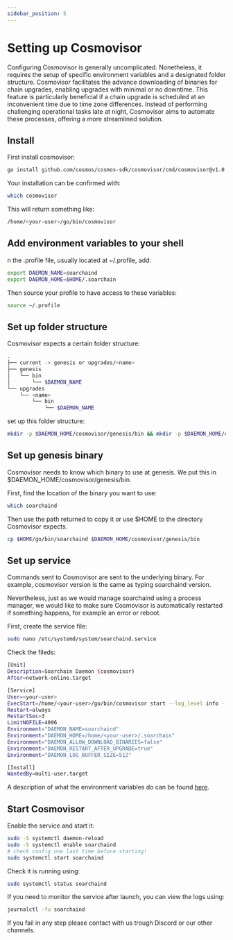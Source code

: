 ```yaml
---
sidebar_position: 5
---
```


# Setting up Cosmovisor

Configuring Cosmovisor is generally uncomplicated. Nonetheless, it requires the setup of specific environment variables and a designated folder structure. Cosmovisor facilitates the advance downloading of binaries for chain upgrades, enabling upgrades with minimal or no downtime. This feature is particularly beneficial if a chain upgrade is scheduled at an inconvenient time due to time zone differences. Instead of performing challenging operational tasks late at night, Cosmovisor aims to automate these processes, offering a more streamlined solution.

## Install 
First install cosmovisor:

```sh
go install github.com/cosmos/cosmos-sdk/cosmovisor/cmd/cosmovisor@v1.0.0
```

Your installation can be confirmed with:

```sh
which cosmovisor
```

This will return something like:

```sh
/home/<your-user>/go/bin/cosmovisor
```
## Add environment variables to your shell

n the .profile file, usually located at ~/.profile, add:

```sh
export DAEMON_NAME=soarchaind
export DAEMON_HOME=$HOME/.soarchain
```

Then source your profile to have access to these variables:

```sh
source ~/.profile
```

## Set up folder structure

Cosmovisor expects a certain folder structure:

```sh
.
├── current -> genesis or upgrades/<name>
├── genesis
│   └── bin
│       └── $DAEMON_NAME
└── upgrades
    └── <name>
        └── bin
            └── $DAEMON_NAME
```

set up this folder structure: 

```sh
mkdir -p $DAEMON_HOME/cosmovisor/genesis/bin && mkdir -p $DAEMON_HOME/cosmovisor/upgrades
```

## Set up genesis binary

Cosmovisor needs to know which binary to use at genesis. We put this in $DAEMON_HOME/cosmovisor/genesis/bin.

First, find the location of the binary you want to use:

```sh
which soarchaind
```

Then use the path returned to copy it or use $HOME to the directory Cosmovisor expects. 

```sh
cp $HOME/go/bin/soarchaind $DAEMON_HOME/cosmovisor/genesis/bin
```

## Set up service

Commands sent to Cosmovisor are sent to the underlying binary. For example, cosmovisor version is the same as typing soarchaind version.

Nevertheless, just as we would manage soarchaind using a process manager, we would like to make sure Cosmovisor is automatically restarted if something happens, for example an error or reboot.

First, create the service file:

```sh
sudo nano /etc/systemd/system/soarchaind.service
```

Check the fileds: 

```sh
[Unit]
Description=Soarchain Daemon (cosmovisor)
After=network-online.target

[Service]
User=<your-user>
ExecStart=/home/<your-user>/go/bin/cosmovisor start --log_level info --minimum-gas-pric>
Restart=always
RestartSec=3
LimitNOFILE=4096
Environment="DAEMON_NAME=soarchaind"
Environment="DAEMON_HOME=/home/<your-user>/.soarchain"
Environment="DAEMON_ALLOW_DOWNLOAD_BINARIES=false"
Environment="DAEMON_RESTART_AFTER_UPGRADE=true"
Environment="DAEMON_LOG_BUFFER_SIZE=512"

[Install]
WantedBy=multi-user.target
```
A description of what the environment variables do can be found [here](https://docs.cosmos.network/main/build/tooling/cosmovisor#command-line-arguments-and-environment-variables).


## Start Cosmovisor

Enable the service and start it:

```sh
sudo -S systemctl daemon-reload
sudo -S systemctl enable soarchaind
# check config one last time before starting!
sudo systemctl start soarchaind
```
Check it is running using:

```sh
sudo systemctl status soarchaind
```
If you need to monitor the service after launch, you can view the logs using:

```sh
journalctl -fu soarchaind
```

If you fail in any step please contact with us trough Discord or our other channels.